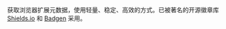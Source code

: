获取浏览器扩展元数据，使用轻量、稳定、高效的方式。已被著名的开源徽章库 [Shields.io](https://shields.io/) 和 [Badgen](https://badgen.net/chrome-web-store) 采用。
